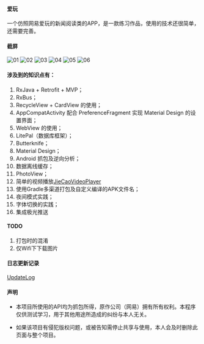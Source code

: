 
#### 爱玩
一个仿照网易爱玩的新闻阅读类的APP，是一款练习作品，使用的技术还很简单，还需要完善。



#### 截屏

![01](screenshort/01.png)
![02](screenshort/02.png)
![03](screenshort/03.png)
![04](screenshort/04.png)
![05](screenshort/05.png)
![06](screenshort/06.png)



#### 涉及到的知识点有：

1. RxJava + Retrofit + MVP；
2. RxBus；
3. RecycleView + CardView 的使用；
4. AppCompatActivity 配合 PreferenceFragment 实现 Material Design 的设置界面；
5. WebView 的使用；
6. LitePal（数据库框架）；
7. Butterknife；
8. Material Design；
9. Android 抓包及逆向分析；
10. 数据离线缓存；
11. PhotoView；
12. 简单的视频播放[JieCaoVideoPlayer](https://github.com/lipangit/JieCaoVideoPlayer)
13. 使用Gradle多渠道打包及自定义编译的APK文件名；
14. 夜间模式实践；
15. 字体切换的实践；
16. 集成极光推送 



#### TODO 

1. 打包时的混淆
2. 仅Wifi下下载图片




#### 日志更新记录

[UpdateLog](UpdateLog.md)



#### 声明

- 本项目所使用的API均为抓包所得，原作公司（网易）拥有所有权利。本程序仅供测试学习，用于其他用途所造成的纠纷与本人无关。


- 如果该项目有侵犯版权问题，或被告知需停止共享与使用，本人会及时删除此页面与整个项目。